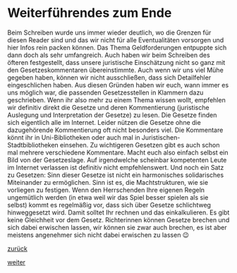 # Weiterführendes zum Ende



[//]: # (Weiterführendes-zum-Ende)
[//]: # (files/2019/05/Weiterführendes-zum-Ende.png)
  
Beim Schreiben wurde uns immer wieder deutlich, wo die Grenzen für diesen Reader sind und das wir nicht für alle Eventualitäten vorsorgen und hier Infos rein packen können. Das Thema Geldforderungen entpuppte sich dann doch als sehr umfangreich. Auch haben wir beim Schreiben des öfteren festgestellt, dass unsere juristische Einschätzung nicht so ganz mit den Gesetzeskommentaren übereinstimmte. Auch wenn wir uns viel Mühe gegeben haben, können wir nicht ausschließen, dass sich Detailfehler eingeschlichen haben. Aus diesen Gründen haben wir euch, wann immer es uns möglich war, die passenden Gesetzesstellen in Klammern dazu geschrieben. Wenn ihr also mehr zu einem Thema wissen wollt, empfehlen wir definitiv direkt die Gesetze und deren Kommentierung (juristische Auslegung und Interpretation der Gesetze) zu lesen. Die Gesetze finden sich eigentlich alle im Internet. Leider nützen die Gesetze ohne die dazugehörende Kommentierung oft nicht besonders viel. Die Kommentare könnt ihr in Uni-Bibliotheken oder auch mal in Juristischen-Stadtbibliotheken einsehen. Zu wichtigeren Gesetzen gibt es auch schon mal mehrere verschiedene Kommentare. Macht euch also einfach selbst ein Bild von der Gesetzeslage. Auf irgendwelche scheinbar kompetenten Leute im Internet verlassen ist definitiv nicht empfehlenswert. Und noch ein Satz zu Gesetzen: Sinn dieser Gesetze ist nicht ein harmonisches solidarisches Miteinander zu ermöglichen. Sinn ist es, die Machtstrukturen, wie sie vorliegen zu festigen. Wenn den Herrschenden Ihre eigenen Regeln ungemütlich werden (in etwa weil wir das Spiel besser spielen als sie selbst) kommt es regelmäßig vor, dass sich über Gesetze schlichtweg hinweggesetzt wird. Damit solltet Ihr rechnen und das einkalkulieren. Es gibt keine Gleichheit vor dem Gesetz. Richterinnen können Gesetze brechen und sich dabei erwischen lassen, wir können sie zwar auch brechen, es ist aber meistens angenehmer sich nicht dabei erwischen zu lassen 😉

[zurück](4-emotionale-belastung-im-knast-2.md)

[weiter](gesetzesverzeichnis-2.md)
